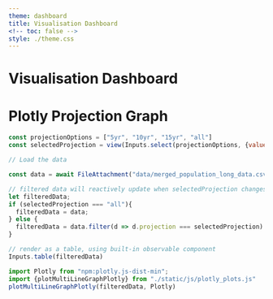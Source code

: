 ```yaml
---
theme: dashboard
title: Visualisation Dashboard
<!-- toc: false -->
style: ./theme.css
---
```


# Visualisation Dashboard

<!-- Sidebar navigation -->

<!-- <div class="sidebar">
  <h2>Sidebar</h2>
  <div class="nav-links">
    <a href="index.html">Home</a>
    <a href="page2.html">Page 2</a>
  </div>
  <p>Some sidebar content...</p>
</div> --> 

<div class="main-content">
  <h1>Plotly Projection Graph</h1>
  

  <!-- Plotly Multi-Line Graph -->
  <div id="multiLineGraph"></div>
  
  <!-- Table container -->
  <div id="table-container"></div>
</div>


```js
const projectionOptions = ["5yr", "10yr", "15yr", "all"]
const selectedProjection = view(Inputs.select(projectionOptions, {value: "all", label: "Select Projection"}));
```

```js
// Load the data

const data = await FileAttachment("data/merged_population_long_data.csv").csv({typed: true});

// filtered data will reactively update when selectedProjection changes
let filteredData;
if (selectedProjection === "all"){
  filteredData = data;
} else {
  filteredData = data.filter(d => d.projection === selectedProjection)
}
```

```js
// render as a table, using built-in observable component
Inputs.table(filteredData)
```


```js
import Plotly from "npm:plotly.js-dist-min";
import {plotMultiLineGraphPlotly} from "./static/js/plotly_plots.js"
plotMultiLineGraphPlotly(filteredData, Plotly)
```
